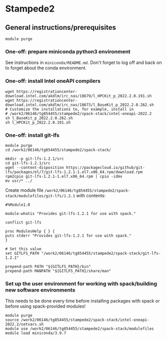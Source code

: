 # Stampede2

## General instructions/prerequisites

```
module purge
```

### One-off: prepare miniconda python3 environment
See instructions in `miniconda/README.md`. Don't forget to log off and back on to forget about the conda environment.

### One-off: install Intel oneAPI compilers

```
wget https://registrationcenter-download.intel.com/akdlm/irc_nas/18679/l_HPCKit_p_2022.2.0.191.sh
wget https://registrationcenter-download.intel.com/akdlm/irc_nas/18673/l_BaseKit_p_2022.2.0.262.sh
# Customize the installations to, for example, install in
# /work2/06146/tg854455/stampede2/spack-stack/intel-oneapi-2022.2
sh l_BaseKit_p_2022.2.0.262.sh
sh l_HPCKit_p_2022.2.0.191.sh
```

### One-off: install git-lfs

```
module purge
cd /work2/06146/tg854455/stampede2/spack-stack/

mkdir -p git-lfs-1.2.1/src
cd git-lfs-1.2.1/src
wget --content-disposition https://packagecloud.io/github/git-lfs/packages/el/7/git-lfs-1.2.1-1.el7.x86_64.rpm/download.rpm
rpm2cpio git-lfs-1.2.1-1.el7.x86_64.rpm | cpio -idmv
mv usr/* ../
```
Create module file `/work2/06146/tg854455/stampede2/spack-stack/modulefiles/git-lfs/1.2.1` with contents:
```
#%Module1.0

module-whatis "Provides git-lfs-1.2.1 for use with spack."

conflict git-lfs

proc ModulesHelp { } {
puts stderr "Provides git-lfs-1.2.1 for use with spack."
}

# Set this value
set GITLFS_PATH "/work2/06146/tg854455/stampede2/spack-stack/git-lfs-1.2.1"

prepend-path PATH "${GITLFS_PATH}/bin"
prepend-path MANPATH "${GITLFS_PATH}/share/man"
```

### Set up the user environment for working with spack/building new software environments
This needs to be done every time before installing packages with spack or before using spack-provided modules!
```
module purge
source /work2/06146/tg854455/stampede2/spack-stack/intel-oneapi-2022.2/setvars.sh
module use /work2/06146/tg854455/stampede2/spack-stack/modulefiles
module load miniconda/3.9.7
```
